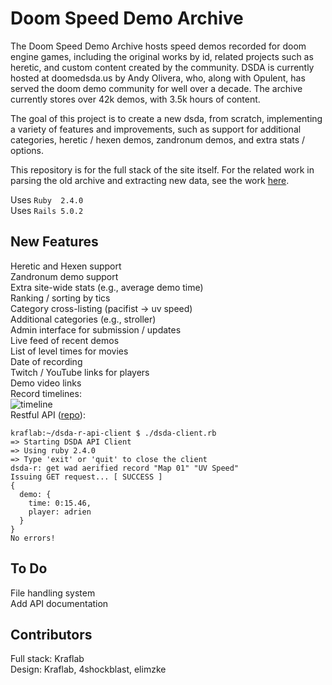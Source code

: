 # Doom Speed Demo Archive

The Doom Speed Demo Archive hosts speed demos recorded for doom engine games,
including the original works by id, related projects such as heretic, and custom
content created by the community.
DSDA is currently hosted at doomedsda.us by Andy Olivera, who, along with
Opulent, has served the doom demo community for well over a decade.
The archive currently stores over 42k demos, with 3.5k hours of content.

The goal of this project is to create a new dsda, from scratch, implementing
a variety of features and improvements, such as support for additional
categories, heretic / hexen demos, zandronum demos, and extra stats / options.

This repository is for the full stack of the site itself.  For the related
work in parsing the old archive and extracting new data, see the work
[here](https://github.com/oleksiykamenyev/DSDA_data_extraction).

Uses `Ruby  2.4.0`  
Uses `Rails 5.0.2`

## New Features
Heretic and Hexen support  
Zandronum demo support  
Extra site-wide stats (e.g., average demo time)  
Ranking / sorting by tics  
Category cross-listing (pacifist -> uv speed)  
Additional categories (e.g., stroller)  
Admin interface for submission / updates  
Live feed of recent demos  
List of level times for movies  
Date of recording  
Twitch / YouTube links for players  
Demo video links  
Record timelines:  
![timeline](http://i.imgur.com/0l1dKNy.png)  
Restful API ([repo](https://github.com/kraflab/dsda-r-api-client)):  

    kraflab:~/dsda-r-api-client $ ./dsda-client.rb
    => Starting DSDA API Client
    => Using ruby 2.4.0
    => Type 'exit' or 'quit' to close the client
    dsda-r: get wad aerified record "Map 01" "UV Speed"
    Issuing GET request... [ SUCCESS ]
    {
      demo: {
        time: 0:15.46,
        player: adrien
      }
    }
    No errors!

## To Do
File handling system  
Add API documentation  

## Contributors
Full stack: Kraflab  
Design: Kraflab, 4shockblast, elimzke
